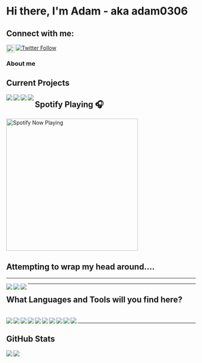 # Hi there, I'm Adam - aka adam0306


## Connect with me:

[![Twitter Follow](https://img.shields.io/twitter/follow/adam0306?color=1DA1F2&logo=twitter&style=for-the-badge)](https://twitter.com/intent/follow?original_referer=https%3A%2F%2Fgithub.com%2adam0306&screen_name=adam0306)
[<img align="left" alt="Adam Chandler | LinkedIn" width="22px" src="https://cdn.jsdelivr.net/npm/simple-icons@v3/icons/linkedin.svg" />][linkedin]


### About me

## Current Projects
<img align="left" src="https://img.shields.io/static/v1?label=Tools&message=docker&color=00c6ff&style=for-the-badge&logo=docker">
<img align="left" src="https://img.shields.io/static/v1?label=Tools&message=rancher&color=00c6ff&style=for-the-badge&logo=rancher">
<img align="left" src="https://img.shields.io/static/v1?label=Tools&message=ansible&color=00c6ff&style=for-the-badge&logo=ansible">
<img align="left" src="https://img.shields.io/static/v1?label=Tools&message=GitHub%20Actions&color=00c6ff&style=for-the-badge&logo=github">



## Spotify Playing 🎧

[<img src="https://spotify-readme-xi.vercel.app/api/spotify-playing" alt="Spotify Now Playing" width="350" />](https://open.spotify.com/user/adamchandler0306)



## Attempting to wrap my head around....
---
<img align="left" src="https://img.shields.io/static/v1?label=Cloud&message=AWS&color=00c6ff&style=for-the-badge&logo=amazon-aws">
<img align="left" src="https://img.shields.io/static/v1?label=Tools&message=azure&color=00c6ff&style=for-the-badge&logo=azure">
<img align="left" src="https://img.shields.io/static/v1?label=Tools&message=GitHub%20Actions&color=00c6ff&style=for-the-badge&logo=github">

---

## What Languages and Tools will you find here?

<td width="50%">
<br>
<img align="left" src="https://img.shields.io/static/v1?label=Code&message=PowerShell&color=00c6ff&style=for-the-badge&logo=powershell">
<img align="left" src="https://img.shields.io/static/v1?label=Editor&message=atom&color=00c6ff&style=for-the-badge&logo=atom)">
<img align="left" src="https://img.shields.io/static/v1?label=Editor&message=VS%20Code&color=00c6ff&style=for-the-badge&logo=visual-studio-code)">
<img align="left" src="https://img.shields.io/static/v1?label=Tools&message=github&color=00c6ff&style=for-the-badge&logo=github)">
<img align="left" src="https://img.shields.io/static/v1?label=Tools&message=Docker&color=00c6ff&style=for-the-badge&logo=docker)">
<img align="left" src="https://img.shields.io/static/v1?label=Tools&message=rancher&color=00c6ff&style=for-the-badge&logo=rancher)">
<img align="left" src="https://img.shields.io/static/v1?label=Tools&message=vmware&color=00c6ff&style=for-the-badge&logo=vmware)">
<img align="left" src="https://img.shields.io/static/v1?label=Tools&message=python&color=00c6ff&style=for-the-badge&logo=python)">
<img align="left" src="https://img.shields.io/static/v1?label=Tools&message=Ansible&color=00c6ff&style=for-the-badge&logo=ansible)">
<img align="left" src="https://img.shields.io/static/v1?label=Tools&message=GitHub%20Actions&color=00c6ff&style=for-the-badge&logo=github)">

</p>
  </td>
  </table>

---
## GitHub Stats

<img align="left" src="https://github-readme-stats.vercel.app/api?username=adam0306&show_icons=true&count_private=true">
<img align="left" src="https://github-readme-stats.vercel.app/api/top-langs/?username=adam0306&hide=css,java">

[twitter]: https://twitter.com/adam0306
[linkedin]: https://www.linkedin.com/in/adam-chandler-69256217/
